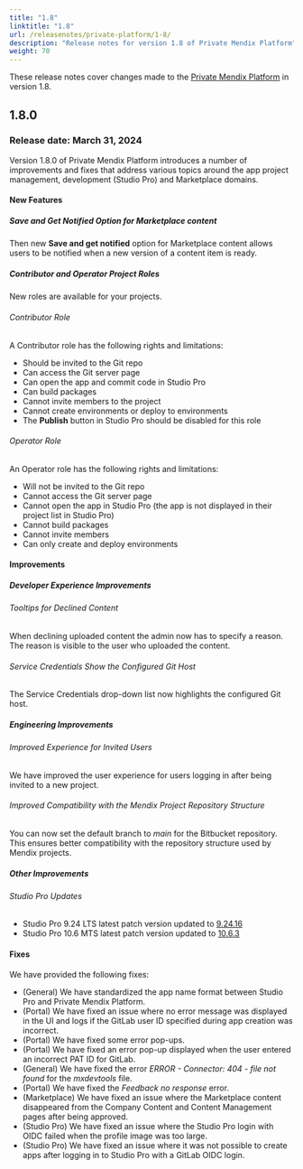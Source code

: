 ```yaml
---
title: "1.8"
linktitle: "1.8"
url: /releasenotes/private-platform/1-8/
description: "Release notes for version 1.8 of Private Mendix Platform"
weight: 70
---
```


These release notes cover changes made to the [Private Mendix Platform](/private-mendix-platform/) in version 1.8.

## 1.8.0

### Release date: March 31, 2024

Version 1.8.0 of Private Mendix Platform introduces a number of improvements and fixes that address various topics around the app project management, development (Studio Pro) and Marketplace domains.

#### New Features

##### Save and Get Notified Option for Marketplace content

Then new **Save and get notified** option for Marketplace content allows users to be notified when a new version of a content item is ready.

##### Contributor and Operator Project Roles

New roles are available for your projects.

###### Contributor Role

A Contributor role has the following rights and limitations:

* Should be invited to the Git repo
* Can access the Git server page
* Can open the app and commit code in Studio Pro
* Can build packages
* Cannot invite members to the project
* Cannot create environments or deploy to environments
* The **Publish** button in Studio Pro should be disabled for this role

###### Operator Role

An Operator role has the following rights and limitations:

* Will not be invited to the Git repo
* Cannot access the Git server page
* Cannot open the app in Studio Pro (the app is not displayed in their project list in Studio Pro)
* Cannot build packages
* Cannot invite members
* Can only create and deploy environments

#### Improvements

##### Developer Experience Improvements

###### Tooltips for Declined Content

When declining uploaded content the admin now has to specify a reason. The reason is visible to the user who uploaded the content.

###### Service Credentials Show the Configured Git Host

The Service Credentials drop-down list now highlights the configured Git host.

##### Engineering Improvements

###### Improved Experience for Invited Users

We have improved the user experience for users logging in after being invited to a new project.

###### Improved Compatibility with the Mendix Project Repository Structure

You can now set the default branch to *main* for the Bitbucket repository. This ensures better compatibility with the repository structure used by Mendix projects.

##### Other Improvements

###### Studio Pro Updates

* Studio Pro 9.24 LTS latest patch version updated to [9.24.16](/releasenotes/studio-pro/9.24/#92416)
* Studio Pro 10.6 MTS latest patch version updated to [10.6.3](/releasenotes/studio-pro/10.6/#1063)

#### Fixes

We have provided the following fixes:

* (General) We have standardized the app name format between Studio Pro and Private Mendix Platform.
* (Portal) We have fixed an issue where no error message was displayed in the UI and logs if the GitLab user ID specified during app creation was incorrect.
* (Portal) We have fixed some error pop-ups.
* (Portal) We have fixed an error pop-up displayed when the user entered an incorrect PAT ID for GitLab.
* (General) We have fixed the error *ERROR - Connector: 404 - file not found* for the *mxdevtools* file.
* (Portal) We have fixed the *Feedback no response* error.
* (Marketplace) We have fixed an issue where the Marketplace content disappeared from the Company Content and Content Management pages after being approved.
* (Studio Pro) We have fixed an issue where the Studio Pro login with OIDC failed when the profile image was too large.
* (Studio Pro) We have fixed an issue where it was not possible to create apps after logging in to Studio Pro with a GitLab OIDC login.
